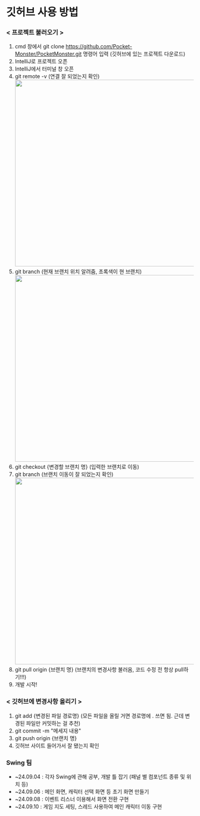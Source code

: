 # 깃허브 사용 방법

### < 프로젝트 불러오기 >
1. cmd 창에서 git clone https://github.com/Pocket-Monster/PocketMonster.git 명령어 입력 (깃허브에 있는 프로젝트 다운로드)
2. IntelliJ로 프로젝트 오픈
3. IntelliJ에서 터미널 창 오픈
4. git remote -v (연결 잘 되었는지 확인)
   <br><img src="https://github.com/user-attachments/assets/ad497408-d88b-4ee4-a456-743410f0612f" width=500/>
6. git branch (현재 브랜치 위치 알려줌, 초록색이 현 브랜치)
   <br><img src="https://github.com/user-attachments/assets/3f9a429b-6b86-427d-a2aa-d07d5ccb89c4" width=500/>
8. git checkout {변경할 브랜치 명} (입력한 브랜치로 이동)
9. git branch (브랜치 이동이 잘 되었는지 확인)
    <br><img src="https://github.com/user-attachments/assets/8fc5e0b5-3191-4a32-9416-b8de628c8687" width=500/>
11. git pull origin {브랜치 명}  (브랜치의 변경사항 불러옴, 코드 수정 전 항상 pull하기!!!)
12. 개발 시작!

### < 깃허브에 변경사항 올리기 >
1. git add {변경된 파일 경로명} (모든 파일을 올릴 거면 경로명에 . 쓰면 됨. 근데 변경된 파일만 커밋하는 걸 추천)
2. git commit -m "메세지 내용"
3. git push origin {브랜치 명}
4. 깃허브 사이트 들어가서 잘 됐는지 확인


### Swing 팀
- ~24.09.04 : 각자 Swing에 관해 공부, 개발 틀 잡기 (패널 별 컴포넌트 종류 및 위치 등)
- ~24.09.06 : 메인 화면, 캐릭터 선택 화면 등 초기 화면 만들기
- ~24.09.08 : 이벤트 리스너 이용해서 화면 전환 구현
- ~24.09.10 : 게임 지도 세팅, 스레드 사용하여 메인 캐릭터 이동 구현